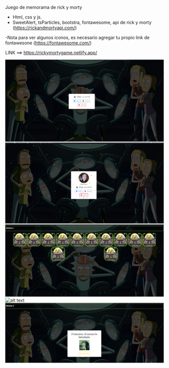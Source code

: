 Juego de memorama de rick y morty

- Html, css y js.
- SweetAlert, tsParticles, bootstra, fontawesome, api de rick y morty (https://rickandmortyapi.com/)

-Nota para ver algunos iconos, es necesario agregar tu propio link de fontawesone (https://fontawesome.com/)

LINK ==> https://rickymortygame.netlify.app/

![alt text](assets/img/screen/1.png)
![alt text](assets/img/screen/1.2.png)
![alt text](assets/img/screen/2.png)
![alt text](assetsassets/img/screen/3.png)
![alt text](assets/img/screen/4.png)